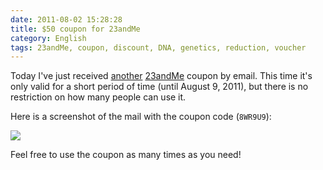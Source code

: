 ```yaml
---
date: 2011-08-02 15:28:28
title: $50 coupon for 23andMe
category: English
tags: 23andMe, coupon, discount, DNA, genetics, reduction, voucher
---
```


Today I've just received [
another](http://kevin.deldycke.com/2008/12/give-away-of-the-day-free-23andme-100-vouchers/)
[23andMe](https://www.23andme.com) coupon by email. This time it's only valid
for a short period of time (until August 9, 2011), but there is no restriction
on how many people can use it.

Here is a screenshot of the mail with the coupon code (`8WR9U9`):

![](/uploads/2011/23-and-me-50-dollars-coupon.png)

Feel free to use the coupon as many times as you need!
